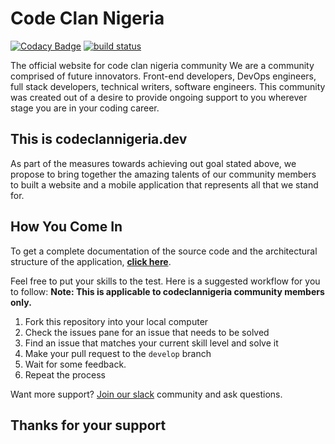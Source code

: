 # Code Clan Nigeria

[![Codacy Badge](https://api.codacy.com/project/badge/Grade/34b7b5288f2f451eb7224cdac4197041)](https://app.codacy.com/gh/codeclannigeria/codeclannigeria-backend?utm_source=github.com&utm_medium=referral&utm_content=codeclannigeria/codeclannigeria-backend&utm_campaign=Badge_Grade_Dashboard) [![build status](https://github.com/coryrylan/angular-github-actions/workflows/Build/badge.svg)](https://github.com/codeclannigeria/codeclannigeria-backend/actions)

The official website for code clan nigeria community
We are a community comprised of future innovators.
Front-end developers, DevOps engineers, full stack developers, technical
writers, software engineers.
This community was created out of a desire to provide ongoing support
to you wherever stage you are in your coding career.

## This is codeclannigeria.dev

As part of the measures towards achieving out goal stated above, we propose to bring together the amazing talents of our community members to built a website and a mobile application that represents all that we
stand for.

## How You Come In

To get a complete documentation of the source code and the architectural structure of the application, **[click here](https://codeclannigeria.github.io/codeclannigeria-backend/docs)**.

Feel free to put your skills to the test. Here is a suggested workflow for you to follow:
**Note: This is applicable to codeclannigeria community members only.**

1. Fork this repository into your local computer
2. Check the issues pane for an issue that needs to be solved
3. Find an issue that matches your current skill level and solve it
4. Make your pull request to the `develop` branch
5. Wait for some feedback.
6. Repeat the process

Want more support? [Join our slack](https://codeclannigeria.slack.com)
community and ask questions.

## Thanks for your support
